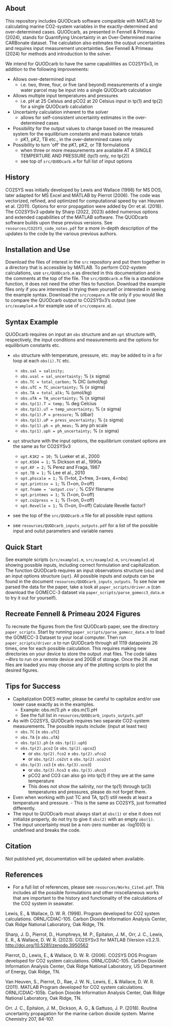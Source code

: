 ## About
This repository includes QUODcarb software compatible with MATLAB for 
 calculating marine CO2-system variables in the exactly-determined and
 over-determined cases. QUODcarb, as presented in Fennell & Primeau 
 (2024), stands for Quantifying Uncertainty in an Over-Determined marine
 CARBonate dataset. The calculation also estimates the output 
 uncertainties and requires input measurement uncertainties. See 
 Fennell & Primeau (2024) for methods and introduction to the solver. 
 
 We intend for QUODcarb to have the
 same capabilities as CO2SYSv3, in addition to the following improvements:
 - Allows over-determined input
 	- i.e. two, three, four, or five (and beyond) measurements of a single water parcel may be input into a single QUODcarb calculation
 - Allows multiple input temperatures and pressures
 	-  i.e. pH at 25 Celsius and pCO2 at 20 Celsius input in tp(1) and tp(2) for a single QUODcarb calculation
 - Uncertainty calculation inherent to the solver
 	- allows for self-consistent uncertainty estimates in the over-determined cases
  - Possibility for the output values to change based on the measured system for the equilibrium constants and mass balance totals
  	-  pK1, pK2, TB etc., in the over-determined cases only
  - Possibility to turn 'off' the pK1, pK2, or TB formulations
  	- when three or more measurements are available AT A SINGLE TEMPERTURE AND PRESSURE (tp(1) only, no tp(2))
   	- see top of `src/QUODcarb.m` for full list of input options

## History
CO2SYS was initially developed by Lewis and Wallace (1998) for MS DOS, 
 later adapted for MS Excel and MATLAB by Pierrot (2006). The code was 
 vectorized, refined, and optimized for computational speed by van Heuven 
 et al. (2011). Options for error propagation were added by Orr et al. 
 (2018). The CO2SYSv3 update by Sharp (2022, 2023) added numerous options 
 and extended capabilities of the MATLAB software. The QUODcarb software
 builds upon these previous versions. See `resources/CO2SYS_code_notes.pdf` for a more in-depth description of the updates to the code by the various previous authors.

## Installation and Use
Download the files of interest in the `src` repository and put them together in a directory
 that is accessible by MATLAB. 
To perform CO2-system calculations, use `src/QUODcarb.m` as directed in this 
documentation and in the comments at the top of the file. The `src/QUODcarb.m` file is a standalone function, it does not need the other files to function. Download the example files only if you are interested in trying them yourself or interested in seeing the example syntax. Download the
 `src/compare.m` file only if you would like to compare the QUODcarb output to
 CO2SYSv3’s output (see `src/example4.m` for example use of `src/compare.m`).

## Syntax Example
QUODcarb requires on input an `obs` structure and an `opt` structure with, respectively, the input conditions and measurements and the options for equilibrium constants etc. 
- `obs` structure with temperature, pressure, etc. may be added to in a for loop at each `obs(i).TC` etc.
	- `obs.sal = salinity;`
	- `obs.usal = sal_uncertainty;` % (± sigma)
	- `obs.TC = total_carbon;` % DIC (umol/kg)
	- `obs.uTC = TC_uncertainty;` % (± sigma)
	- `obs.TA = total_alk;`	% (umol/kg)
	- `obs.uTA = TA_uncertainty;` % (± sigma)
	- `obs.tp(1).T = temp;` % deg Celcius
	- `obs.tp(1).uT = temp_uncertainty;` % (± sigma)
	- `obs.tp(1).P = pressure;` % (dbar)
	- `obs.tp(1).uP = press_uncertainty;` % (± sigma)
	- `obs.tp(1).ph = ph_meas;` % any ph scale
	- `obs.tp(1).uph = ph_uncertainty;` % (± sigma)

- `opt` structure with the input options, the equilibrium constant options are the same as for CO2SYSv3
	- `opt.K1K2 = 10;` % Lueker et al., 2000
	- `opt.KSO4 = 1;` % Dickson et al., 1990a
	- `opt.KF = 2;`	% Perez and Fraga, 1987
	- `opt.TB = 1;`	% Lee et al., 2010
	- `opt.phscale = 1;` % (1=tot, 2=free, 3=sws, 4=nbs)
	- `opt.printcsv	= 1;` % (1=on, 0=off)
	- `opt.fname = 'output.csv';` % CSV filename
	- `opt.printmes = 1;` % (1=on, 0=off)
	- `opt.co2press = 1;` % (1=on, 0=off)
	- `opt.Revelle = 1;` % (1=on, 0=off) Calculate Revelle factor?
 - see the top of the `src/QUODcarb.m` file for all possible input options
 - see `resources/QUODcarb_inputs_outputs.pdf` for a list of the possible input and outut parameters and variable names

## Quick Start
See example scripts (`src/example1.m`, `src/example2.m`, `src/example3.m`) showing possible
 inputs, including correct formulation and capitalization. The function
 QUODcarb requires an input observations structure (`obs`) and an input
 options structure (`opt`). All possible inputs and outputs can be found
 in the document `resources/QUODcarb_inputs_outputs`. To see how we parsed the data
 for the paper, take a look at `paper_scripts/driver.m` (can download the 
 GOMECC-3 dataset via `paper_scripts/parse_gomecc3_data.m` to try it out for yourself).

## Recreate Fennell & Primeau 2024 Figures
To recreate the figures from the first QUODcarb paper, see the directory `paper_scripts`. Start by running `paper_scripts/parse_gomecc_data.m` to load the GOMECC-3 Dataset to your local computer. Then run `paper_scripts/driver.m` to run QUODcarb through all 1119 datapoints 26 times, one for each possible calculation. This requires making new directories on your device to store the output .mat files. The code takes ~4hrs to run on a remote device and 20GB of storage. Once the 26 .mat files are loaded you may choose any of the plotting scripts to plot the desired figures.

## Tips for Success
- Capitalization DOES matter, please be careful to capitalize and/or use
     lower case exactly as in the examples. 
	- Example: obs.m(1).ph ≠ obs.m(1).pH
 	- See the full list in `resources/QUODcarb_inputs_outputs.pdf`
- As with CO2SYS, QUODcarb requires two separate CO2-system measurements. The possible inputs include: (input at least two)
	- `obs.TC` (± `obs.uTC`)
	- `obs.TA` (± `obs.uTA`)
	- `obs.tp(1).ph` (± `obs.tp(1).uph`)
	- `obs.tp(2).pco2` (± `obs.tp(2).upco2`)
		- or `obs.tp(2).fco2` ± `obs.tp(2).ufco2`
  		- or `obs.tp(2).co2st` ± `obs.tp(2).uco2st`
	- `obs.tp(3).co3` (± `obs.tp(3).uco3`)
 		- or `obs.tp(3).hco3` ± `obs.tp(3).uhco3`
        - pCO2 and CO3 can also go into tp(1) if they are at the same
          temperature
        - This does not show the salinity, nor the tp(1) through tp(3)
          temperatures and pressures, please do not forget them.
- Even when working with just TC and TA, tp(1) still needs at least a
     temperature and pressure.
        - This is the same as CO2SYS, just formatted differently.
- The input to QUODcarb must always start at `obs(1)` or else it does not
 initialize properly, do not try to give it `obs(2)` with an empty `obs(1)`.
- The input uncertainty must be a non-zero number as -log10(0) is undefined and breaks the code.

## Citation
Not published yet, documentation will be updated when available.

## References
- For a full list of references, please see `resources/Works_Cited.pdf`. This includes all the possible formulations and other miscellaneous works that are important to the history and functionality of the calculations of the CO2 system in seawater. 

Lewis, E., & Wallace, D. W. R. (1998). Program developed for CO2 system calculations. ORNL/CDIAC-105. Carbon Dioxide Information Analysis Center, Oak Ridge National Laboratory, Oak Ridge, TN.

Sharp, J. D., Pierrot, D., Humphreys, M. P., Epitalon, J. M., Orr, J. C., Lewis, E. R., & Wallace, D. W. R. (2023). CO2SYSv3 for MATLAB (Version v3.2.1). http://doi.org/10.5281/zenodo.3950562

Pierrot, D., Lewis, E., & Wallace, D. W. R. (2006). CO2SYS DOS Program developed for CO2 system calculations. ORNL/CDIAC-105. Carbon Dioxide Information Analysis Center, Oak Ridge National Laboratory, US Department of Energy, Oak Ridge, TN.

Van Heuven, S., Pierrot, D., Rae, J. W. N., Lewis, E., & Wallace, D. W. R. (2011). MATLAB Program developed for CO2 system calculations. ORNL/CDIAC-105b. Carbon Dioxide Information Analysis Center, Oak Ridge National Laboratory, Oak Ridge, TN.

Orr. J. C., Epitalon, J. M., Dickson, A. G., & Gattuso, J. P. (2018). Routine uncertainty propagation for the marine carbon dioxide system. Marine Chemistry 207, 84-107.





